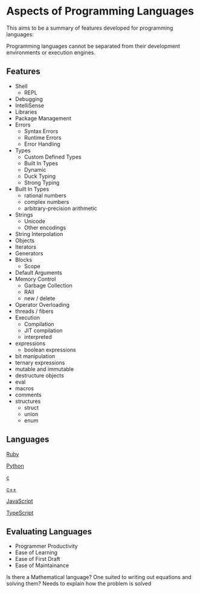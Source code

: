 # Aspects of Programming Languages

This aims to be a summary of features developed for programming languages:

Programming languages cannot be separated from their development environments or execution engines.

## Features

- Shell
    - REPL
- Debugging
- IntelliSense
- Libraries
- Package Management
- Errors
    - Syntax Errors
    - Runtime Errors
    - Error Handling
- Types
    - Custom Defined Types
    - Built In Types
    - Dynamic
    - Duck Typing
    - Strong Typing
- Built In Types
    - rational numbers
    - complex numbers
    - arbitrary-precision arithmetic
- Strings
    - Unicode
    - Other encodings
- String Interpolation
- Objects
- Iterators
- Generators
- Blocks
    - Scope
- Default Arguments
- Memory Control
    - Garbage Collection
    - RAII
    - new / delete
- Operator Overloading
- threads / fibers
- Execution
    - Compilation
    - JIT compilation
    - interpreted
- expressions
    - boolean expressions
- bit manipulation
- ternary expressions
- mutable and immutable
- destructure objects
- eval
- macros
- comments
- structures
    - struct
    - union
    - enum

## Languages

[Ruby](https://en.wikipedia.org/wiki/Ruby_(programming_language))

[Python](https://en.wikipedia.org/wiki/Python_(programming_language))

[c](https://en.wikipedia.org/wiki/C_(programming_language))

[c++]()

[JavaScript]()

[TypeScript]()

## Evaluating Languages

- Programmer Productivity
- Ease of Learning
- Ease of First Draft
- Ease of Maintainance


Is there a Mathematical language? One suited to writing out equations and solving them? Needs to explain how the problem is solved